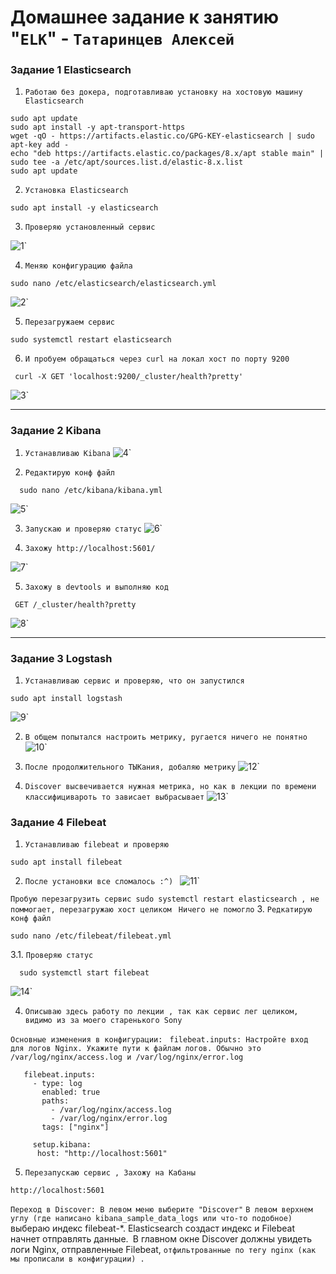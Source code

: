 # Домашнее задание к занятию "`ELK`" - `Татаринцев Алексей`




### Задание 1 Elasticsearch


1. `Работаю без докера, подготавливаю установку на хостовую машину Elasticsearch`

```
sudo apt update
sudo apt install -y apt-transport-https
wget -qO - https://artifacts.elastic.co/GPG-KEY-elasticsearch | sudo apt-key add -
echo "deb https://artifacts.elastic.co/packages/8.x/apt stable main" | sudo tee -a /etc/apt/sources.list.d/elastic-8.x.list
sudo apt update

```
2. `Установка Elasticsearch`
```
sudo apt install -y elasticsearch

```
3. `Проверяю установленный сервис`

![1](https://github.com/Foxbeerxxx/elk/blob/main/img/img1.png)`


4. `Меняю конфигурацию файла`
```
sudo nano /etc/elasticsearch/elasticsearch.yml

```
![2](https://github.com/Foxbeerxxx/elk/blob/main/img/img2.png)`

5. `Перезагружаем сервис`

```
sudo systemctl restart elasticsearch

```
6. `И пробуем обращаться через curl на локал хост по порту 9200`

```
 curl -X GET 'localhost:9200/_cluster/health?pretty'    

```
![3](https://github.com/Foxbeerxxx/elk/blob/main/img/img3.png)`

---

### Задание 2 Kibana

1. `Устанавливаю Kibana`
![4](https://github.com/Foxbeerxxx/elk/blob/main/img/img4.png)`


2. `Редактирую конф файл `
```
  sudo nano /etc/kibana/kibana.yml
```  
![5](https://github.com/Foxbeerxxx/elk/blob/main/img/img5.png)`

3. `Запускаю и проверяю статус`
![6](https://github.com/Foxbeerxxx/elk/blob/main/img/img6.png)`

4. `Захожу http://localhost:5601/ `

![7](https://github.com/Foxbeerxxx/elk/blob/main/img/img7.png)`


5. `Захожу в devtools и выполняю код`
``` 
 GET /_cluster/health?pretty

``` 
![8](https://github.com/Foxbeerxxx/elk/blob/main/img/img8.png)`

---

### Задание 3 Logstash

1. `Устанавливаю сервис и проверяю, что он запустился`
```
sudo apt install logstash
```
![9](https://github.com/Foxbeerxxx/elk/blob/main/img/img9.png)`

2. `В общем попытался настроить метрику, ругается ничего не понятно`
![10](https://github.com/Foxbeerxxx/elk/blob/main/img/img10.png)`

3. `После продолжительного ТЫКания, добаляю метрику`
![12](https://github.com/Foxbeerxxx/elk/blob/main/img/img12.png)`

4. `Discover высвечивается нужная метрика, но как в лекции по времени классифицивароть то зависает выбрасывает`
![13](https://github.com/Foxbeerxxx/elk/blob/main/img/img13.png)`

### Задание 4 Filebeat

1. `Устанавливаю filebeat и проверяю`
```
sudo apt install filebeat
```

2. `После установки все сломалось :^) `
![11](https://github.com/Foxbeerxxx/elk/blob/main/img/img11.png)`

`Пробую перезагрузить сервис sudo systemctl restart elasticsearch
, не поммогает, перезагружаю хост целиком `
`Ничего не помогло`
3. `Редкатирую конф файл `
```
sudo nano /etc/filebeat/filebeat.yml
```
3.1. `Проверяю статус`
```
  sudo systemctl start filebeat
```
![14](https://github.com/Foxbeerxxx/elk/blob/main/img/img14.png)`


4. `Описываю здесь работу по лекции , так как сервис лег целиком, видимо из за моего старенького Sony`

`Основные изменения в конфигурации:`
` filebeat.inputs: Настройте вход для логов Nginx. Укажите пути к файлам логов. Обычно это /var/log/nginx/access.log и /var/log/nginx/error.log`

```
   filebeat.inputs:
     - type: log
       enabled: true
       paths:
         - /var/log/nginx/access.log
         - /var/log/nginx/error.log
       tags: ["nginx"]
     
     setup.kibana:
      host: "http://localhost:5601"  
```
5. `Перезапускаю сервис , Захожу на Кабаны`
```
http://localhost:5601
```
`Переход в Discover: В левом меню выберите "Discover"`
`В левом верхнем углу (где написано kibana_sample_data_logs или что-то подобное) `выбераю индекс filebeat-*. Elasticsearch создаст индекс и Filebeat начнет отправлять данные.`
`В главном окне Discover  должны увидеть логи Nginx, отправленные Filebeat, `отфильтрованные по тегу nginx (как мы прописали в конфигурации) .`